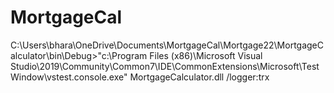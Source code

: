 # MortgageCal
 
C:\Users\bhara\OneDrive\Documents\MortgageCal\Mortgage22\MortgageCalculator\bin\Debug>"c:\Program Files (x86)\Microsoft Visual Studio\2019\Community\Common7\IDE\CommonExtensions\Microsoft\TestWindow\vstest.console.exe" MortgageCalculator.dll /logger:trx